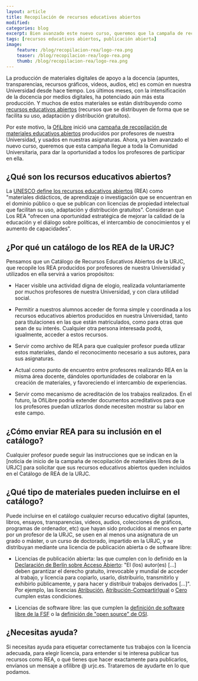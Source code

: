 ```yaml
---
layout: article
title: Recopilación de recursos educativos abiertos
modified:
categories: blog
excerpt: Bien avanzado este nuevo curso, queremos que la campaña de recopilación de recursos educativos abiertos producidos por profesores de la URJC llegue a toda la Comunidad Universitaria, y así dar a todos los profesores la oportunidad de participar en ella. 
tags: [recursos educativos abiertos, publicación abierta]
image:
    feature: /blog/recopilacion-rea/logo-rea.png
    teaser: /blog/recopilacion-rea/logo-rea.png
    thumb: /blog/recopilacion-rea/logo-rea.png
---
```


La producción de materiales digitales de apoyo a la docencia (apuntes, transparencias, recursos gráficos, videos, audios, etc) es común en nuestra Universidad desde hace tiempo. Los últimos meses, con la intensificación de la docencia por medios digitales, ha potenciado aún más esta producción. Y muchos de estos materiales se están distribuyendo como [recursos educativos abiertos](https://es.unesco.org/themes/tic-educacion/rea) (recursos que se distribuyen de forma que se facilita su uso, adaptación y distribución gratuitos).

Por este motivo, la [OfiLibre](https://urjc.es/ofilibre) inició una [campaña de recopilación de materiales educativos abiertos](/blog/catalogo-materiales-libres/) producidos por profesores de nuestra Universidad, y usados en nuestras asignaturas. Ahora, ya bien avanzado el nuevo curso, queremos que esta campaña llegue a toda la Comunidad Universitaria, para dar la oportunidad a todos los profesores de participar en ella.

## ¿Qué son los recursos educativos abiertos?

La [UNESCO define los recursos educativos abiertos](https://es.unesco.org/themes/tic-educacion/rea) (REA) como "materiales didácticos, de aprendizaje o investigación que se encuentran en el dominio público o que se publican con licencias de propiedad intelectual que facilitan su uso, adaptación y distribución gratuitos". Consideran que Los REA "ofrecen una oportunidad estratégica de mejorar la calidad de la educación y el diálogo sobre políticas, el intercambio de conocimientos y el aumento de capacidades".

## ¿Por qué un catálogo de los REA de la URJC?

Pensamos que un Catálogo de Recursos Educativos Abiertos de la URJC, que recopile los REA producidos por profesores de nuestra Universidad y utilizados en ella servirá a varios propósitos:

* Hacer visible una actividad digna de elogio, realizada voluntariamente por muchos profesores de nuestra Universidad, y con clara utilidad social.

* Permitir a nuestros alumnos acceder de forma simple y coordinada a los recursos educativos abiertos producidos en nuestra Universidad, tanto para titulaciones en las que están matriculados, como para otras que sean de su interés. Cualquier otra persona interesada podrá, igualmente, acceder a estos recursos.

* Servir como archivo de REA para que cualquier profesor pueda utlizar estos materiales, dando el reconocimento necesario a sus autores, para sus asignaturas.

* Actual como punto de encuentro entre profesores realizando REA en la misma área docente, dándoles oportunidades de colaborar en la creación de materiales, y favoreciendo el intercambio de experiencias.

* Servir como mecanismo de acreditación de los trabajos realizados. En el futuro, la OfiLibre podría extender documentos acreditativos para que los profesores puedan utlizarlos donde necesiten mostrar su labor en este campo.

## ¿Cómo enviar REA para su inclusión en el catálogo?

Cualquier profesor puede seguir las instrucciones que se indican en la [noticia de inicio de la campaña de recopilación de materiales libres de la URJC] para solicitar que sus recursos educativos abiertos queden incluidos en el Catálogo de REA de la URJC.

## ¿Qué tipo de materiales pueden incluirse en el catálogo?

Puede incluirse en el catálogo cualquier recurso educativo digital (apuntes, libros, ensayos, transparencias, videos, audios, colecciones de gráficos, programas de ordenador, etc) que hayan sido producidos al menos en parte por un profesor de la URJC, se usen en al menos una asignatura de un grado o máster, o un curso de doctorado, impartido en la URJC, y se distribuyan mediante una licencia de publicación abierta o de software libre:

* Licencias de publicación abierta: las que cumplen con lo definido en la [Declaración de Berlín sobre Acceso Abierto](https://openaccess.mpg.de/Berlin-Declaration): "El (los) autor(es) \[...\] deben garantizar el derecho gratuito, irrevocable y mundial de acceder al trabajo, y licencia para copiarlo, usarlo, distribuirlo, transmitirlo y exhibirlo públicamente, y para hacer y distribuir trabajos derivados \[…\]". Por ejemplo, las licencias [Atribución](https://creativecommons.org/licenses/by/4.0/deed.es), [Atribución-CompartirIgual](https://creativecommons.org/licenses/by-sa/4.0/deed.es) o [Cero](https://creativecommons.org/publicdomain/zero/1.0/) cumplen estas condiciones.

* Licencias de software libre: las que cumplen la [definición de software libre de la FSF](https://www.gnu.org/philosophy/free-sw.html) o la [definición de "open source" de OSI](https://opensource.org/osd).

## ¿Necesitas ayuda?

Si necesitas ayuda para etiquetar correctamente tus trabajos con la licencia adecuada, para elegir licencia, para entender si te interesa publicar tus recursos como REA, o qué tienes que hacer exactamente para publicarlos, envíanos un mensaje a ofilibre @ urjc.es. Trataremos de ayudarte en lo que podamos.
